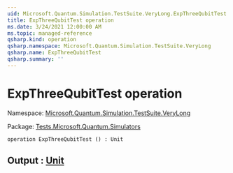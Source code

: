 ```yaml
---
uid: Microsoft.Quantum.Simulation.TestSuite.VeryLong.ExpThreeQubitTest
title: ExpThreeQubitTest operation
ms.date: 3/24/2021 12:00:00 AM
ms.topic: managed-reference
qsharp.kind: operation
qsharp.namespace: Microsoft.Quantum.Simulation.TestSuite.VeryLong
qsharp.name: ExpThreeQubitTest
qsharp.summary: ''
---
```


# ExpThreeQubitTest operation

Namespace: [Microsoft.Quantum.Simulation.TestSuite.VeryLong](xref:Microsoft.Quantum.Simulation.TestSuite.VeryLong)

Package: [Tests.Microsoft.Quantum.Simulators](https://nuget.org/packages/Tests.Microsoft.Quantum.Simulators)




```qsharp
operation ExpThreeQubitTest () : Unit
```


## Output : [Unit](xref:microsoft.quantum.lang-ref.unit)


